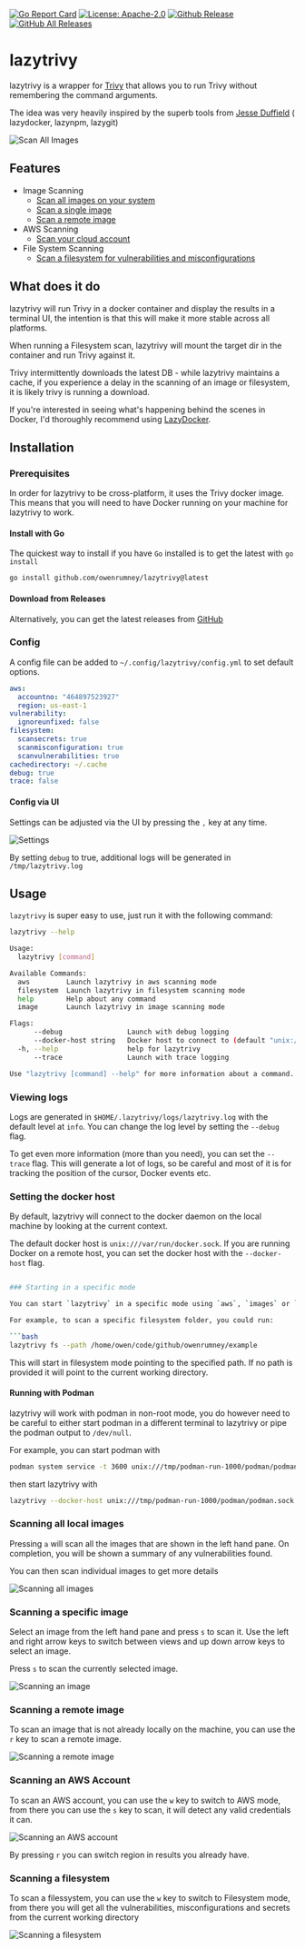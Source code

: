 [![Go Report Card](https://goreportcard.com/badge/github.com/owenrumney/lazytrivy)](https://goreportcard.com/report/github.com/owenrumney/lazytrivy)
[![License: Apache-2.0](https://img.shields.io/badge/License-Apache%202.0-blue.svg)](https://github.com/owenrumney/lazytrivy/blob/master/LICENSE)
[![Github Release](https://img.shields.io/github/release/owenrumney/lazytrivy.svg)](https://github.com/owenrumney/lazytrivy/releases)
[![GitHub All Releases](https://img.shields.io/github/downloads/owenrumney/lazytrivy/total)](https://github.com/owenrumney/lazytrivy/releases)

# lazytrivy

lazytrivy is a wrapper for [Trivy](https://github.com/aquasecurity/trivy) that allows you to run Trivy without
remembering the command arguments.

The idea was very heavily inspired by the superb tools from [Jesse Duffield](https://github.com/jesseduffield) (
lazydocker, lazynpm, lazygit)

![Scan All Images](./.github/images/scan_all.png)

## Features

- Image Scanning
  - [Scan all images on your system](#scanning-all-local-images)
  - [Scan a single image](#scanning-a-specific-image)
  - [Scan a remote image](#scanning-a-remote-image)
- AWS Scanning
  - [Scan your cloud account](#scanning-an-aws-account)
- File System Scanning
  - [Scan a filesystem for vulnerabilities and misconfigurations](#scanning-a-filesystem)

## What does it do

lazytrivy will run Trivy in a docker container and display the results in a terminal UI, the intention is that this will make it more stable across all platforms.

When running a Filesystem scan, lazytrivy will mount the target dir in the container and run Trivy against it.

Trivy intermittently downloads the latest DB - while lazytrivy maintains a cache, if you experience a delay in the scanning of an image or filesystem, it is likely trivy is running a download.

If you're interested in seeing what's happening behind the scenes in Docker, I'd thoroughly recommend using [LazyDocker](https://github.com/jesseduffield/lazydocker).


## Installation

### Prerequisites

In order for lazytrivy to be cross-platform, it uses the Trivy docker image. This means that you will need to have Docker running on your machine for lazytrivy to work.

#### Install with Go

The quickest way to install if you have `Go` installed is to get the latest with `go install`

```bash
go install github.com/owenrumney/lazytrivy@latest
```

#### Download from Releases

Alternatively, you can get the latest releases from [GitHub](https://github.com/owenrumney/lazytrivy)

### Config

A config file can be added to `~/.config/lazytrivy/config.yml` to set default options.

```yaml
aws:
  accountno: "464897523927"
  region: us-east-1
vulnerability:
  ignoreunfixed: false
filesystem:
  scansecrets: true
  scanmisconfiguration: true
  scanvulnerabilities: true
cachedirectory: ~/.cache
debug: true
trace: false

```
#### Config via UI

Settings can be adjusted via the UI by pressing the `,` key at any time. 

![Settings](./.github/images/settings.gif)

By setting `debug` to true, additional logs will be generated in `/tmp/lazytrivy.log`

## Usage

`lazytrivy` is super easy to use, just run it with the following command:

```bash
lazytrivy --help           

Usage:
  lazytrivy [command]

Available Commands:
  aws         Launch lazytrivy in aws scanning mode
  filesystem  Launch lazytrivy in filesystem scanning mode
  help        Help about any command
  image       Launch lazytrivy in image scanning mode

Flags:
      --debug                Launch with debug logging
      --docker-host string   Docker host to connect to (default "unix:///var/run/docker.sock")
  -h, --help                 help for lazytrivy
      --trace                Launch with trace logging

Use "lazytrivy [command] --help" for more information about a command.

```

### Viewing logs

Logs are generated in `$HOME/.lazytrivy/logs/lazytrivy.log` with the default level at `info`. You can change the log level by setting the `--debug` flag.

To get even more information (more than you need), you can set the `--trace` flag. This will generate a lot of logs, so be careful and most of it is for tracking the position of the cursor, Docker events etc.

### Setting the docker host

By default, lazytrivy will connect to the docker daemon on the local machine by looking at the current context.

The default docker host is `unix:///var/run/docker.sock`. If you are running Docker on a remote host, you can set the docker host with the `--docker-host` flag.

```bash

### Starting in a specific mode

You can start `lazytrivy` in a specific mode using `aws`, `images` or `filesystem`:

For example, to scan a specific filesystem folder, you could run:

```bash
lazytrivy fs --path /home/owen/code/github/owenrumney/example
```

This will start in filesystem mode pointing to the specified path. If no path is provided it will point to the current working directory.

#### Running with Podman

lazytrivy will work with podman in non-root mode, you do however need to be careful to either start podman in a different terminal to lazytrivy or pipe the podman output to `/dev/null`.

For example, you can start podman with 

```bash
podman system service -t 3600 unix:///tmp/podman-run-1000/podman/podman.sock 2>/dev/null  &
```

then start lazytrivy with

```bash
lazytrivy --docker-host unix:///tmp/podman-run-1000/podman/podman.sock image
```

### Scanning all local images

Pressing `a` will scan all the images that are shown in the left hand pane. On completion, you will be shown a
summary of any vulnerabilities found.

You can then scan individual images to get more details

![Scanning all images](./.github/images/scan_all_images.gif)

### Scanning a specific image

Select an image from the left hand pane and press `s` to scan it. Use the left and right arrow keys to switch between
views and up down arrow keys to select an image.

Press `s` to scan the currently selected image.

![Scanning an image](./.github/images/scan_individual_images.gif)

### Scanning a remote image

To scan an image that is not already locally on the machine, you can use the `r` key to scan a remote image.

![Scanning a remote image](./.github/images/scan_remote_image.gif)

### Scanning an AWS Account

To scan an AWS account, you can use the `w` key to switch to AWS mode, from there you can use the `s` key to scan, it will detect any valid credentials it can.

![Scanning an AWS account](./.github/images/scan_aws_account.gif)

By pressing `r` you can switch region in results you already have.

### Scanning a filesystem

To scan a filessystem, you can use the `w` key to switch to Filesystem mode, from there you will get all the vulnerabilities, misconfigurations and secrets from the current working directory

![Scanning a filesystem](./.github/images/scan_filesystem.gif)
